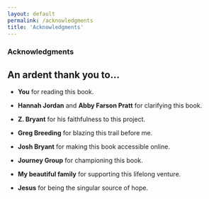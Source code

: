 ```yaml
---
layout: default
permalink: /acknowledgments
title: 'Acknowledgments'
---
```


### Acknowledgments

## An ardent thank you to...

- **You** for reading this book.

- **Hannah Jordan** and **Abby Farson Pratt** for clarifying this book.

- **Z. Bryant** for his faithfulness to this project.

- **Greg Breeding** for blazing this trail before me.

- **Josh Bryant** for making this book accessible online.

- **Journey Group** for championing this book.

- **My beautiful family** for supporting this lifelong venture.

- **Jesus** for being the singular source of hope.
